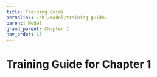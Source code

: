 ```yaml
---
title: Training Guide
permalink: /ch1/model/training-guide/
parent: Model
grand_parent: Chapter 1
nav_order: 13
---
```


# Training Guide for Chapter 1
